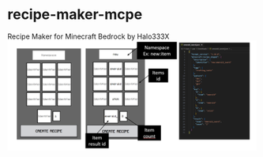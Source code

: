 # recipe-maker-mcpe
Recipe Maker for Minecraft Bedrock by Halo333X
<img src="img/recipeMaker.png"><img/>
